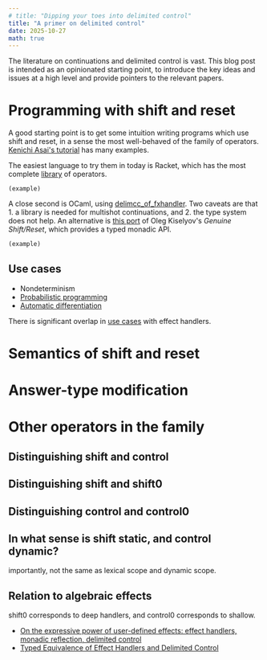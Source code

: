 ```yaml
---
# title: "Dipping your toes into delimited control"
title: "A primer on delimited control"
date: 2025-10-27
math: true
---
```


The literature on continuations and delimited control is vast.
This blog post is intended as an opinionated starting point, to introduce the key ideas and issues at a high level and provide pointers to the relevant papers.

# Programming with shift and reset

A good starting point is to get some intuition writing programs which use shift and reset, in a sense the most well-behaved of the family of operators.
[Kenichi Asai's tutorial](https://www.is.ocha.ac.jp/~asai/cw2011tutorial/main-e.pdf) has many examples.

The easiest language to try them in today is Racket, which has the most complete [library](https://docs.racket-lang.org/reference/cont.html) of operators.

```racket
(example)
```

A close second is OCaml, using [delimcc_of_fxhandler](https://github.com/kayceesrk/delimcc_of_fxhandler).
Two caveats are that 1. a library is needed for multishot continuations, and 2. the type system does not help.
An alternative is [this port](https://gist.github.com/dariusf/fd9a93de6b9e20dd1cf2f64b146b8e53) of Oleg Kiselyov's *Genuine Shift/Reset*, which provides a typed monadic API.

```ocaml
(example)
```

<!-- javascript https://github.com/nythrox/effects.js/ -->

## Use cases

- Nondeterminism
- [Probabilistic programming](https://homes.luddy.indiana.edu/ccshan/rational/dsl-paper.pdf)
- [Automatic differentiation](https://dl.acm.org/doi/10.1145/3341700)

There is significant overlap in [use cases](https://github.com/ocaml-multicore/effects-examples/) with effect handlers.

# Semantics of shift and reset

# Answer-type modification

# Other operators in the family

## Distinguishing shift and control

## Distinguishing shift and shift0

## Distinguishing control and control0

## In what sense is shift static, and control dynamic?

importantly, not the same as lexical scope and dynamic scope.

## Relation to algebraic effects

shift0 corresponds to deep handlers, and control0 corresponds to shallow.

- [On the expressive power of user-defined effects: effect handlers, monadic reflection, delimited control](https://dl.acm.org/doi/10.1145/3110257)
- [Typed Equivalence of Effect Handlers and Delimited Control](https://maciejpirog.github.io/papers/typed-equivalence-fscd2019.pdf)

<!-- # An incomplete history

Prompts in the REPL -->

<!--

** continuations

---
title: "Getting started with delimited continuations"
date: 2025-04-23
---

- [shift/reset](#shiftreset)
- [Semantics](#semantics)
- [Answer-type modification](#answer-type-modification)
- [Other operators](#other-operators)
- [Defunctionalization](#defunctionalization)
- [Refunctionalization](#refunctionalization)
- [Algebraic effects](#algebraic-effects)
- [monadic reflection](#monadic-reflection)

<!-- temporary hack for vs code simple browser -->
<!-- <style>
html {
  filter: invert(1);
}
</style> -->

<!-- Continuations have a long and storied history, so it can be hard to figure out where to start with them.
The key concepts are scattered across many classic papers.

This is the overview I wished existed when I first started learning about them. It introduces the big ideas intuitively, using examples, and gives pointers to the important papers.

The main prerequisite is that you have heard of CPS and roughly know what it is. There are many excellent introductions to it.

- [A Gentle Run-through of Continuation Passing Style and Its Use Cases ](https://free.cofree.io/2020/01/02/cps/)
- [By example: Continuation-passing style in JavaScript](https://matt.might.net/articles/by-example-continuation-passing-style/)
- [Continuations by example: Exceptions, time-traveling search, generators, threads, and coroutines](https://matt.might.net/articles/programming-with-continuations--exceptions-backtracking-search-threads-generators-coroutines/) -->

<!-- This post is an introduction to the world of delimited continuations, with a focus on conveying intuition. -->
<!-- There will be pointers to the key papers for further reading. -->

<!-- ### What?

Continuations represent *the rest of the computation*[^1].

```js
(3 * 5) + 1
```

In a <abbr title="call-by-value">typical</abbr> language, the
subexpression
`(3 * 5)`
evaluates first.
The surrounding *context*, `• + 1`, is the continuation.

`•` is (rather unimaginatively) called a *hole* and indicates where the result of `(3 * 5)` gets plugged into to continue the computation.

Here, we have just a simple expression, but the continuation may be the rest of the entire program, which may be very large.

When referring to "continuations" as a programming language feature, we usually mean the ability to manipulate them as first-class values.
This means the context `• + 1` is <abbr title="reified">made available</abbr> in the program as the lambda expression `(v => v + 1)`, a value. -->

<!-- ### Why?

Why are continuations interesting to have in a programming language?
They allow one to implement, *as libraries*, a wide variety of control flow features, including: break/continue, exceptions, coroutines, nondeterminism, async-await, and arbitrary monadic effects.

Moreover, they allow users to write programs using these features in *direct style*, without monads.

You may have heard this mentioned as an advantage of *algebraic effects* in OCaml 5.
Indeed, there is a [close correspondence](#algebraic-effects) between algebraic effects and continuations. -->

<!-- ## CPS

The most primitive way to work with continuations is to write programs in *continuation-passing style* (CPS).

A function in CPS have an extra parameter, the continuation, usually named `k`. Rather than return, they invoke the continuation on the value that would have been returned, in tail position.

```ocaml
let f x k =
  k (x + 1)
```

Note that here, the call to the `(+)` function is in direct style - it returns normally, not by invoking a continuation passed as an argument.
When programming in CPS, we might allow ourselves to mix CPS and direct style, but strictly speaking, if the entire program is in CPS, `(+)` should return via a continuation as well.

```ocaml
let f x k =
  plus x 1 (fun v -> k v)
```

This can be done more systematically using the *CPS transform*, a global program transformation.

CPS is useful in its own right as an [intermediate representation](https://en.wikipedia.org/wiki/Continuation-passing_style) for compilers, as well as a semantics for the operators which will be shown next.
-->

<!-- ## shift/reset

We'll start by getting a feel for the *shift* and *reset* operators, which are the most well-behaved of the bunch.
Once we have some fluency with their use (and quirks), we'll talk about their semantics, and only then move on to the other operators.

```
```

*continuation-composing style*.

- why and motivation. shift reset is most fundamental. there are implementations in many langs. autodiff

Asai's [Introduction to Programming with Shift and Reset](http://pllab.is.ocha.ac.jp/~asai/cw2011tutorial/main-e.pdf) shows many interesting programs which can be written with them.

We'll focus on the *shift* and *reset* operators, which in my opinion have the most intuitive semantics.

with other operators presented as variations of the core ideas here.

- intuition. must find the delimiter. a slice of the stack with a recursive function. shift as a conversion to cps
- patterns. asai
- answer type modification and solutions via types. ochacaml. we propose in our paper, hoare
- semantics. reducton rules in racket
- prompt control, zero or not. 4 places. side by side. don't gain anything from shan04
- relation to effects. equivalence
- reasoning. httcc? heifer


## Semantics

reduction
cps
definition interpreter
our semantics


Abstracting Control - Danvy & Filinski 90

- shift reset first proposed, as compose and identity for continuation functions


## Answer-type modification



## Other operators

call/cc
shift0
Prompt/control -->

<!-- ```
    (reset val) => val
    (reset E[(shift k expr)]) => (reset ((lambda (k) expr)
                                         (lambda (v) (reset E[v]))))
      ; where E has no reset

(prompt val) => val
(prompt E[(control k expr)]) => (prompt ((lambda (k) expr)
                                         (lambda (v) E[v])))
  ; where E has no prompt

    (prompt0 val) => val
    (prompt0 E[(control0 k expr)]) => ((lambda (k) expr)
                                       (lambda (v) E[v]))
    (reset0 val) => val
    (reset0 E[(shift0 k expr)]) => ((lambda (k) expr)
                                    (lambda (v) (reset0 E[v])))



    (prompt E[(control0 k expr)]) => (prompt ((lambda (k) expr)
                                              (lambda (v) E[v])))
    (reset E[(shift0 k expr)]) => (reset ((lambda (k) expr)
                                          (lambda (v) (reset0 E[v]))))
    (prompt0 E[(control k expr)]) => (prompt0 ((lambda (k) expr)
                                               (lambda (v) E[v])))
    (reset0 E[(shift k expr)]) => (reset0 ((lambda (k) expr)
                                           (lambda (v) (reset E[v]))))

```

(reset0 val) => val
(reset0 E[(shift0 k expr)]) => ((lambda (k) expr)
                                (lambda (v) (reset0 E[v])))


if we don't have a reset around E, we get something like a shallow effect handler

for example, in `<shift0 k B ^ shift0 ...>`, k will be bound in B as `λx. <x ^ shift0 ...>` (with reset) vs `λx. x ^ shift0 ...` (without)

if we have further shift0s in B, they will be allowed to "escape", to access enclosing continuations. but any shift0s in k should not escape - looking at the first program, both the shift0s there should be delimited by the same reset


<shift0 k B ^ shift0 ...>
E = [.] ^ shift0 ...
k = λx. <x ^ shift0 ...>
expr = B


does reset/shift0 behave the same as reset/shift?

i'm not sure if reset/shift0 has a defined semantics, it may just be undefined behavior


That is, both the prompt/reset and control/shift sites must agree for 0-like behavior, otherwise the non-0 behavior applies.


if we don't have reset around E, we will continue with `B` instead, which will have an unhandled shift0 when invoking k

if we have a reset around E, we continue with `<B>` -->


<!-- ---

simple, accessible, intuitive explanation of what they are and what the benefits are

understanding them as cpsing functions

Functions are delimited

I would like to get hold of the cont
Now imagine any delim

What I don't get is the shift body. Surely I have to use the cont? But if I don't, the function just returns. Extra logical already, no correspondence

---

let main k = f (λx. x)
metacontinuation

---

Systematically translating shift-reset to CPS

For simple cases where we translate a single function in CPS, it's fairly direct.

1. Remove k argument and move function body under shift
2. Move call site of function under reset, with continuation passed as argument

Examples

let f = shift (fun k -> ... k 1)
in reset (1 + f)
<->
let f k = ... k 1
in f (fun x -> 1 + x)


let f = shift (fun k -> k)
in (reset (1 + f)) 1
<->
let f k = k
in (f (fun x -> 1 + x)) 1


Not all cases are simple.

- shifts may appear in pieces of code which do not correspond nicely to function boundaries
- Not all branches of a computation may use a continuation

An example of both is append. -->

<!-- ## Defunctionalization

## Refunctionalization

## Algebraic effects

## monadic reflection

bridge between delimited continuations and monads
reflect/shift lets you treat monadic value as normal value in direct style

reify/reset lets you turn a direct style computation into a monadic one
dual to shift and reset but instead of capturing continuations, they capture monadic effects

https://github.com/ocaml-multicore/effects-examples/blob/master/reify_reflect.ml


[^1]: [Introduction to Programming with Shift and Reset](http://pllab.is.ocha.ac.jp/~asai/cw2011tutorial/main-e.pdf) -->



<!-- ** ./lit-reviews/delimited-control.md
---
title: "delimited-control"
date: 2022-12-27 13:27:09 +0800
---

all about continuations

# call/cc

unknown origin
http://www.madore.org/~david/computers/callcc.html#sec_whoinv

run by pasting into dr racket and pressing cmd+r

```
brew install --cask racket
```

```
#lang racket

(let ((a 0))
  (call/cc
   (lambda (k)
     (+ (* 2 3) (/ 10 (if (zero? a) (k +inf.0) a))))))

(display
  (call/cc (lambda (cc)
            (display "I got here.\n")
            (cc "This string was passed to the continuation.\n")
            (cc "Here is another one.\n")
            (display "But not here.\n"))))
(display "---\n")

(let ((k (call/cc (lambda (cc) cc))))
  (if (string? k)
      (begin (display "str\n") (display k))
      (begin (display "cont\n") (k "lol"))
      )
  )
(display "hi again\n")
```

call/cc binds the entirety of the rest of the program, hence why it is not compositional. it's like a goto.

programming with call/cc is very tricky. very primitive.
to even write programs with it you need the helper procedure matt might defines.

need macros. need things like dynamic wind. idk if simple things like exceptions can be implemented without them.

backtracking requires you to manually keep track of the stack of places to go back to.

https://matt.might.net/articles/programming-with-continuations--exceptions-backtracking-search-threads-generators-coroutines/

the operational semantics of callcc.

slide 9 of https://www.pauldownen.com/presentations/compositional-continuations-slides.pdf

v is a value. eval ctxs are values (continuations k). m, n are functions, things which can be applied. eval ctxs specify that in fn apps, the fn is reduced first, then the arg.

callcc applies its arg (some kind of function) to [E], which is *the context in which callcc appears*.
applying the continuation replaces the current evaluation context with it

notably, it's a goto. it abandons the current context

# delimited continuations

```
#lang racket

(require racket/control)
(* 2 (reset (+ 10 (shift k (k (k 2))))))
(* 2 (reset (+ 10 (shift k (k 12)))))
(* 2 22)

(string-append "Alice" (reset (string-append " has " (shift k (string-append (k "a dog") " and the dog" (k "a bone"))))))
```

introduced in danvy90
Danvy and Filinski’s

## shift/reset

reset delimits a region, like a handler
shift is perform
there is now a stack

slides
https://shonan.nii.ac.jp/archives/seminar/103/wp-content/uploads/sites/122/2016/09/effdel.pdf

tutorial
http://pllab.is.ocha.ac.jp/~asai/cw2011tutorial/main-e.pdf

slide 21 of https://www.pauldownen.com/presentations/compositional-continuations-slides.pdf
https://docs.racket-lang.org/reference/cont.html#%28form._%28%28lib._racket%2Fcontrol..rkt%29._reset%29%29

see op semantics.
when whatever is inside reset has a redex involving shift, the value given to shift (a lambda) is applied to another lambda (which is bound to k). when k is called with some value x, the result is the captured context E with x substituted inside, *inside another reset*. all of this remains inside (the outer) reset.

once whatever is inside reset is a value, reset is gone

## shift0/reset0

materzok 2011

```
#lang racket

(require racket/control)

(reset0
 (string-append
  "Alice"
  (reset0 (string-append " has " (shift0 k1 (shift0 k2 (string-append "A cat" (k1 (k2 ".")))))))))
```

slide 23 of https://www.pauldownen.com/presentations/compositional-continuations-slides.pdf

slide 7 of https://shonan.nii.ac.jp/archives/seminar/103/wp-content/uploads/sites/122/2016/09/effdel.pdf

when nesting reset0, each successive shift0 gives us the ability to refer to enclosing delimited contexts which are further and further away. shift0 refers to the closest

slide 12 compares them
the difference with shift0 is that the outer reset is removed

# effect handlers

plotkin 2001

the difference with delimited continuations:

handlers get access to the continuation. in contrast, reset delimits, but shift binds the continuation, and inside there is what the perform body would do

these structure delimited continuations. why?

untyped delimited continuations can macro express effect handlers
simply typed delimited continuations cannot macro express effect handlers!
see forster 2017
there's a comparison with the same examples at the end of https://shonan.nii.ac.jp/archives/seminar/103/wp-content/uploads/sites/122/2016/09/effdel.pdf

-->

<!-- ** continuations blog posts

The two continuation model of streams
Simple non deterministic programming with cps

continuations blog post

Pointers and introductory reading to get started with continuations
Broad overview of topics

- different operators and the differences
- How to think about shift and reset
- Meta contexts shift 0
- The cps transform
- The cps hierarchy
- De and re func
- Uses. Backtracking
- The two continuation model
- Inversion of control
- algebraic effects
- Answer type modification
  - The answer type is r and can be different
- Monadic encoding and ways to have it in your favourite language
- the continuation monad

Questions

- does a meta continuation only arise when some part of a computation is in cps but some part is not?
- How is shift and reset translated to cps? What's the delimited version of a cps program?
- How is prompt control translated? What's the representation of the outermost reset?
- what is shift 1, shift 2? Does it correspond to the cps hierarchy?
- Why does the cps hierarchy arise? Does it have to do with cps transforming meta continuations? Isn't the cps transform one shot, in that it recurses all the way down an expression? Why does it need to be iterated? Is it because there can always be a program calling a cps program and that has to be transformed too?
- Is meta context and meta continuation the same?
- what a syntactic theory? -->
